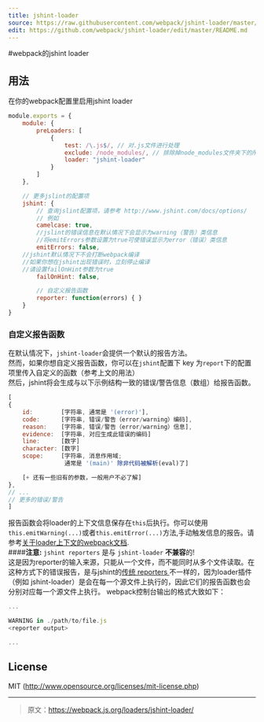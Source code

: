 ```yaml
---
title: jshint-loader
source: https://raw.githubusercontent.com/webpack/jshint-loader/master/README.md
edit: https://github.com/webpack/jshint-loader/edit/master/README.md
---
```

#webpack的jshint loader

## 用法
在你的webpack配置里启用jshint loader

``` javascript
module.exports = {
	module: {
		preLoaders: [
			{
				test: /\.js$/, // 对.js文件进行处理
				exclude: /node_modules/, // 排除掉node_modules文件夹下的所有文件
				loader: "jshint-loader"
			}
		]
	},

	// 更多jslint的配置项
	jshint: {
		// 查询jslint配置项，请参考 http://www.jshint.com/docs/options/
		// 例如
		camelcase: true,
		//jslint的错误信息在默认情况下会显示为warning（警告）类信息
		//将emitErrors参数设置为true可使错误显示为error（错误）类信息
		emitErrors: false,
    //jshint默认情况下不会打断webpack编译
    //如果你想在jshint出现错误时，立刻停止编译
    //请设置failOnHint参数为true
		failOnHint: false,

		// 自定义报告函数
		reporter: function(errors) { }
	}
}
```

### 自定义报告函数
在默认情况下，`jshint-loader`会提供一个默认的报告方法。  
然而，如果你想自定义报告函数，你可以在`jshint`配置下 key 为`report`下的配置项里传入自定义的函数（参考上文的用法）  
然后，jshint将会生成与以下示例结构一致的错误/警告信息（数组）给报告函数。
```js
[
{
    id:        [字符串, 通常是 '(error)'],
    code:      [字符串, 错误/警告（error/warning）编码],
    reason:    [字符串, 错误/警告（error/warning）信息],
    evidence:  [字符串, 对应生成此错误的编码]
    line:      [数字]
    character: [数字]
    scope:     [字符串, 消息作用域;
                通常是 '(main)' 除非代码被解析(eval)了]

    [+ 还有一些旧有的参数，一般用户不必了解]
},
// ...
// 更多的错误/警告
]
```
报告函数会将loader的上下文信息保存在`this`后执行。你可以使用`this.emitWarning(...)`或者`this.emitError(...)`方法,手动触发信息的报告。请参考[关于loader上下文的webpack文档](http://webpack.github.io/docs/loaders.html#loader-context).  
####**注意:** `jshint reporters` 是与  `jshint-loader` **不兼容**的!  
这是因为reporter的输入来源，只能从一个文件，而不能同时从多个文件读取。在这种方式下的错误报告，是与jshint的[传统 reporters ](http://www.jshint.com/docs/reporters/) 不一样的，因为loader插件（例如 jshint-loader）是会在每一个源文件上执行的，因此它们的报告函数也会分别对应每一个源文件上执行。
webpack控制台输出的格式大致如下：
```js
...

WARNING in ./path/to/file.js
<reporter output>

...
```

## License

MIT (http://www.opensource.org/licenses/mit-license.php)

***

> 原文：https://webpack.js.org/loaders/jshint-loader/